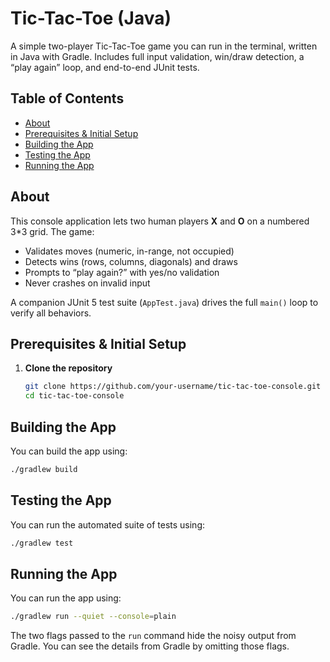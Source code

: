 # Tic-Tac-Toe (Java)

A simple two-player Tic-Tac-Toe game you can run in the terminal, written in Java with Gradle. Includes full input validation, win/draw detection, a “play again” loop, and end-to-end JUnit tests.

## Table of Contents

- [About](#about)  
- [Prerequisites & Initial Setup](#prerequisites--initial-setup)  
- [Building the App](#building-the-app)  
- [Testing the App](#testing-the-app)  
- [Running the App](#running-the-app)

## About

This console application lets two human players **X** and **O** on a numbered 3*3 grid. The game:

- Validates moves (numeric, in-range, not occupied)  
- Detects wins (rows, columns, diagonals) and draws  
- Prompts to “play again?” with yes/no validation  
- Never crashes on invalid input  

A companion JUnit 5 test suite (`AppTest.java`) drives the full `main()` loop to verify all behaviors.

## Prerequisites & Initial Setup

1. **Clone the repository**  
   ```bash
   git clone https://github.com/your-username/tic-tac-toe-console.git
   cd tic-tac-toe-console

## Building the App

You can build the app using:

```bash
./gradlew build
```

## Testing the App

You can run the automated suite of tests using:

```bash
./gradlew test
```

## Running the App

You can run the app using:

```bash
./gradlew run --quiet --console=plain
```

The two flags passed to the `run` command hide the noisy output from Gradle. You can see the details from Gradle by omitting those flags.
